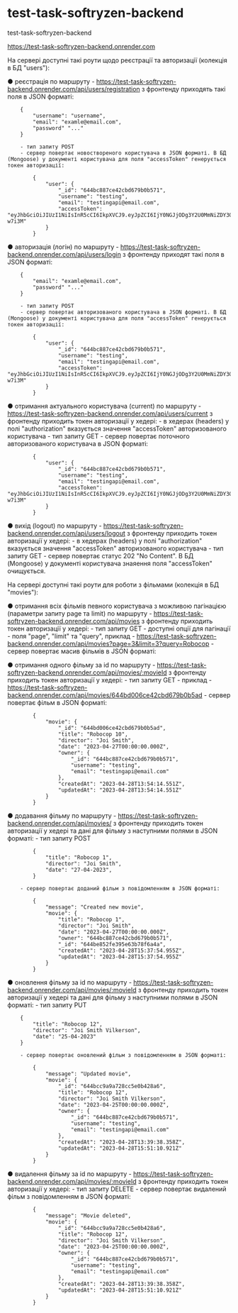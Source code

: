 # test-task-softryzen-backend
test-task-softryzen-backend

https://test-task-softryzen-backend.onrender.com

На сервері доступні такі роути щодо реєстрації та авторизації (колекція в БД "users"):

●	реєстрація по маршруту - https://test-task-softryzen-backend.onrender.com/api/users/registration
    з фронтенду приходять такі поля в JSON форматі:

        {
            "username": "username",
            "email": "examle@email.com",
            "password" "..."
        }

        - тип запиту POST
        - сервер повертає новоствореного користувача в JSON форматі. В БД (Mongoose) у документі користувача для поля "accessToken" генерується токен авторизації:

            {
                "user": {
                    "_id": "644bc887ce42cbd679b0b571",
                    "username": "testing",
                    "email": "testingapi@email.com",
                    "accessToken": "eyJhbGciOiJIUzI1NiIsInR5cCI6IkpXVCJ9.eyJpZCI6IjY0NGJjODg3Y2U0MmNiZDY3OWIwYjU3MSIsImlhdCI6MTY4MjY5MjEwNCwiZXhwIjoxNjgyNzc4NTA0fQ.y_vex1WLmRgKFmH6YbOPEzwJsmWvTY9mbHGPn-w7i3M"
                }
            }


●	авторизація (логін) по маршруту - https://test-task-softryzen-backend.onrender.com/api/users/login
    з фронтенду приходят такі поля в JSON форматі:

        {
            "email": "examle@email.com",
            "password" "..."
        }

        - тип запиту POST
        - сервер повертає авторизованого користувача в JSON форматі. В БД (Mongoose) у документі користувача для поля "accessToken" генерується токен авторизації:

            {
                "user": {
                    "_id": "644bc887ce42cbd679b0b571",
                    "username": "testing",
                    "email": "testingapi@email.com",
                    "accessToken": "eyJhbGciOiJIUzI1NiIsInR5cCI6IkpXVCJ9.eyJpZCI6IjY0NGJjODg3Y2U0MmNiZDY3OWIwYjU3MSIsImlhdCI6MTY4MjY5MjEwNCwiZXhwIjoxNjgyNzc4NTA0fQ.y_vex1WLmRgKFmH6YbOPEzwJsmWvTY9mbHGPn-w7i3M"
                }
            }


●	отримання актуального користувача (current) по маршруту - https://test-task-softryzen-backend.onrender.com/api/users/current
    з фронтенду приходить токен авторизації у хедері:
        - в хедерах (headers) у полі "authorization" вказується значення "accessToken" авторизованого користувача
        - тип запиту GET
        - сервер повертає поточного авторизованого користувача в JSON форматі:

            {
                "user": {
                    "_id": "644bc887ce42cbd679b0b571",
                    "username": "testing",
                    "email": "testingapi@email.com",
                    "accessToken": "eyJhbGciOiJIUzI1NiIsInR5cCI6IkpXVCJ9.eyJpZCI6IjY0NGJjODg3Y2U0MmNiZDY3OWIwYjU3MSIsImlhdCI6MTY4MjY5MjEwNCwiZXhwIjoxNjgyNzc4NTA0fQ.y_vex1WLmRgKFmH6YbOPEzwJsmWvTY9mbHGPn-w7i3M"
                }
            }


●	вихід (logout) по маршруту - https://test-task-softryzen-backend.onrender.com/api/users/logout
    з фронтенду приходить токен авторизації у хедері:
        - в хедерах (headers) у полі "authorization" вказується значення "accessToken" авторизованого користувача
        - тип запиту GET
        - сервер повертає статус 202 "No Content". В БД (Mongoose) у документі користувача знаяення поля "accessToken" очищується.



На сервері доступні такі роути для роботи з фільмами (колекція в БД "movies"):

●	отримання всіх фільмів певного користувача з можливою пагінацією (параметри запиту page та limit) по маршруту - https://test-task-softryzen-backend.onrender.com/api/movies
    з фронтенду приходить токен авторизації у хедері:
        - тип запиту GET
        - доступні опції для пагінації - поля "page", "limit" та "query", приклад - https://test-task-softryzen-backend.onrender.com/api/movies?page=3&limit=3?query=Robocop
        - сервер повертає масив фільмів в JSON форматі:

●	отримання одного фільму за id по маршруту - https://test-task-softryzen-backend.onrender.com/api/movies/:movieId
    з фронтенду приходить токен авторизації у хедері:
        - тип запиту GET
        - приклад - https://test-task-softryzen-backend.onrender.com/api/movies/644bd006ce42cbd679b0b5ad
        - сервер повертає фільм в JSON форматі:

            {
                "movie": {
                    "_id": "644bd006ce42cbd679b0b5ad",
                    "title": "Robocop 10",
                    "director": "Joi Smith",
                    "date": "2023-04-27T00:00:00.000Z",
                    "owner": {
                        "_id": "644bc887ce42cbd679b0b571",
                        "username": "testing",
                        "email": "testingapi@email.com"
                    },
                    "createdAt": "2023-04-28T13:54:14.551Z",
                    "updatedAt": "2023-04-28T13:54:14.551Z"
                }
            }


●	додавання фільму по маршруту - https://test-task-softryzen-backend.onrender.com/api/movies/
    з фронтенду приходить токен авторизації у хедері та дані для фільму з наступними полями в JSON форматі:
        - тип запиту POST

            {
                "title": "Robocop 1",
                "director": "Joi Smith",
                "date": "27-04-2023",
            }

        - сервер повертає доданий фільм з повідомленням в JSON форматі:

            {
                "message": "Created new movie",
                "movie": {
                    "title": "Robocop 1",
                    "director": "Joi Smith",
                    "date": "2023-04-27T00:00:00.000Z",
                    "owner": "644bc887ce42cbd679b0b571",
                    "_id": "644be852fe395e63b78f6a4a",
                    "createdAt": "2023-04-28T15:37:54.955Z",
                    "updatedAt": "2023-04-28T15:37:54.955Z"
                }
            }


●	оновлення фільму за id по маршруту - https://test-task-softryzen-backend.onrender.com/api/movies/:movieId
    з фронтенду приходить токен авторизації у хедері та дані для фільму з наступними полями в JSON форматі:
        - тип запиту PUT

        {
            "title": "Robocop 12",
            "director": "Joi Smith Vilkerson",
            "date": "25-04-2023"
        }

        - сервер повертає оновлений фільм з повідомленням в JSON форматі:

            {
                "message": "Updated movie",
                "movie": {
                    "_id": "644bcc9a9a728cc5e0b428a6",
                    "title": "Robocop 12",
                    "director": "Joi Smith Vilkerson",
                    "date": "2023-04-25T00:00:00.000Z",
                    "owner": {
                        "_id": "644bc887ce42cbd679b0b571",
                        "username": "testing",
                        "email": "testingapi@email.com"
                    },
                    "createdAt": "2023-04-28T13:39:38.358Z",
                    "updatedAt": "2023-04-28T15:51:10.921Z"
                }
            }


●	видалення фільму за id по маршруту - https://test-task-softryzen-backend.onrender.com/api/movies/:movieId
    з фронтенду приходить токен авторизації у хедері:
        - тип запиту DELETE
        - сервер повертає видалений фільм з повідомленням в JSON форматі:
        
            {
                "message": "Movie deleted",
                "movie": {
                    "_id": "644bcc9a9a728cc5e0b428a6",
                    "title": "Robocop 12",
                    "director": "Joi Smith Vilkerson",
                    "date": "2023-04-25T00:00:00.000Z",
                    "owner": {
                        "_id": "644bc887ce42cbd679b0b571",
                        "username": "testing",
                        "email": "testingapi@email.com"
                    },
                    "createdAt": "2023-04-28T13:39:38.358Z",
                    "updatedAt": "2023-04-28T15:51:10.921Z"
                }
            }
